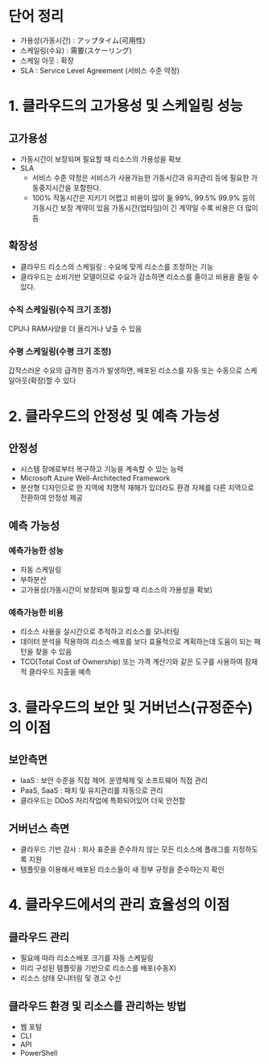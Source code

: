 # 단어 정리
- 가용성(가동시간) : アップタイム(可用性)
- 스케일링(수요) : 需要(スケーリング)
- 스케일 아웃 : 확장
- SLA : Service Level Agreement (서비스 수준 약정)

# 1. 클라우드의 고가용성 및 스케일링 성능
## 고가용성
- 가동시간이 보장되며 필요할 때 리소스의 가용성을 확보
- SLA
    - 서비스 수준 약정은 서비스가 사용가능한 가동시간과 유지관리 등에 필요한 가동중지시간을 포함한다. 
    - 100% 작동시간은 지키기 어렵고 비용이 많이 듦 99%, 99.5% 99.9% 등의 가동시간 보장 계약이 있음 가동시간(업타임)이 긴 계약일 수록 비용은 더 많이 듬
## 확장성
- 클라우드 리소스의 스케일링 : 수요에 맞게 리소스를 조정하는 기능
- 클라우드는 소비기반 모델이므로 수요가 감소하면 리소스를 줄이고 비용을 줄일 수 있다.
### 수직 스케일링(수직 크기 조정)
CPU나 RAM사양을 더 올리거나 낮출 수 있음
### 수평 스케일링(수평 크기 조정)
갑작스러운 수요의 급격한 증가가 발생하면, 배포된 리소스를 자동 또는 수동으로 스케일아웃(확장)할 수 있다

# 2. 클라우드의 안정성 및 예측 가능성
## 안정성
- 시스템 장애로부터 복구하고 기능을 계속할 수 있는 능력
- Microsoft Azure Well-Architected Framework
- 분산형 디자인으로 한 지역에 치명적 재해가 있더라도 환경 자체를 다른 지역으로 전환하여 안정성 제공

## 예측 가능성
### 예측가능한 성능
- 자동 스케일링
- 부하분산
- 고가용성(가동시간이 보장되며 필요할 때 리소스의 가용성을 확보)

### 예측가능한 비용
- 리소스 사용을 실시간으로 추적하고 리소스를 모니터링
- 데이터 분석을 적용하여 리소스 배포를 보다 효율적으로 계획하는데 도움이 되는 패턴을 찾을 수 있음
- TCO(Total Cost of Ownership) 또는 가격 계산기와 같은 도구를 사용하여 잠재적 클라우드 지출을 예측

# 3. 클라우드의 보안 및 거버넌스(규정준수)의 이점
## 보안측면
- IaaS : 보안 수준을 직접 제어. 운영체제 및 소프트웨어 직접 관리
- PaaS, SaaS : 패치 및 유지관리를 자동으로 관리
- 클라우드는 DDoS 처리작업에 특화되어있어 더욱 안전함
## 거버넌스 측면
- 클라우드 기반 감사 : 회사 표준을 준수하지 않는 모든 리소스에 플래그를 지정하도록 지원
- 템플릿을 이용해서 배포된 리소스들이 새 정부 규정을 준수하는지 확인

# 4. 클라우드에서의 관리 효율성의 이점
## 클라우드 관리
- 필요에 따라 리소스배포 크기를 자동 스케일링
- 미리 구성된 템플릿을 기반으로 리소스를 배포(수동X)
- 리소스 상태 모니터링 및 경고 수신
## 클라우드 환경 및 리소스를 관리하는 방법
- 웹 포털
- CLI
- API
- PowerShell
